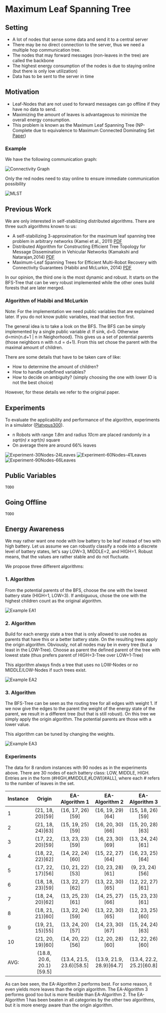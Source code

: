 # Maximum Leaf Spanning Tree

## Setting

* A lot of nodes that sense some data and send it to a central server
* There may be no direct connection to the server, thus we need a multiple hop communication tree.
* The nodes that may forward messages (non-leaves in the tree) are called the backbone
* The highest energy consumption of the nodes is due to staying online (but there is only low utilization)
* Data has to be sent to the server in time

## Motivation

* Leaf-Nodes that are not used to forward messages can go offline if they have no data to send.
* Maximizing the amount of leaves is advantageous to minimize the overall energy consumption.
* This problem is known as the Maximum Leaf Spanning Tree (NP-Complete due to equivalence to Maximum Connected Dominating Set [Paper](http://www.sciencedirect.com/science/article/pii/0012365X92901308))

### Example

We have the following communication graph:

![Connectivity Graph](./.index_md-files/mlst1.png)

Only the red nodes need to stay online to ensure immediate communication possibility

![MLST](./.index_md-files/mlst2.png)


## Previous Work

We are only interested in self-stabilizing distributed algorithms. 
There are three such algorithms known to us:

* A self-stabilizing 3-approximation for the maximum leaf spanning tree problem in arbitrary networks (Kamei et al., 2011) [PDF](http://link.springer.com/article/10.1007/s10878-011-9383-5#page-1)
* Distributed Algorithm for Constructing Efficient Tree Topology for Message Dissemination in Vehicular Networks (Kamakshi and Natarajan,2014) [PDF](http://www.hindawi.com/journals/ijvt/2014/903895/)
* Maximum-Leaf Spanning Trees for Efficient Multi-Robot Recovery with Connectivity Guarantees (Habibi and McLurkin, 2014) [PDF](http://mrsl.rice.edu/papers/maximum-leaf-spanning-trees-efficient-multi-robot-recovery-connectivity-guarantees)

In our opinion, the third one is the most dynamic and robust.
It starts on the BFS-Tree that can be very robust implemented while the other ones build forests that are later merged.

### Algorithm of Habibi and McLurkin

Note: For the implementation we need public variables that are explained later. If you do not know public variables, read that section first.

The general idea is to take a look on the BFS.
The BFS can be simply implemented by a single public variable *d*: If sink, d=0. Otherwise d=min{n.d+1 | n in Neighorhood}.
This gives us a set of potential parents (those neighbors n with n.d = d+1).
From this set chose the parent with the maximal amount of children.

There are some details that have to be taken care of like: 

* How to determine the amount of children?
* How to handle undefined variables?
* How to decide on ambiguity? (simply choosing the one with lower ID is not the best choice)

However, for these details we refer to the original paper.

## Experiments

To evaluate the applicability and performance of the algorithm, experiments in a simulator ([Platypus300](https://github.com/SwarmRoboticResearch/platypus3000)).

* n Robots with range *1.8m* and radius *10cm* are placed randomly in a *sqrt(n) x sqrt(n)* square
* On average there are around 66\% leaves

![Experiment-30Nodes-24Leaves](./.index_md-files/30-24.png)
![Experiment-60Nodes-41Leaves](./.index_md-files/60-41.png)
![Experiment-90Nodes-66Leaves](./.index_md-files/90-66.png)

## Public Variables

	TODO

## Going Offline
	
	TODO

## Energy Awareness

We may rather want one node with low battery to be leaf instead of two with high battery.
Let us assume we can robustly classify a node into a discrete level of battery states, let's say LOW=3, MIDDLE=2, and HIGH=1.
Robust means, that the values are rather stable and do not fluctuate.

We propose three different algorithms:

### 1. Algorithm
From the potential parents of the BFS, choose the one with the lowest battery state (HIGH=1, LOW=3).
If ambiguous, chose the one with the highest children count as the original algorithm.

![Example EA1](./.index_md-files/ea-examples/ea1/ea1-3.png)

### 2. Algorithm
Build for each energy state a tree that is only allowed to use nodes as parents that have this or a better battery state.
On the resulting trees apply the origin algorithm.
Obviously, not all nodes may be in every tree (but a least in the LOW-Tree).
Choose as parent the defined parent of the tree with lowest state (thus prefers parent of HIGH=3-Tree over LOW=1-Tree)

This algorithm always finds a tree that uses no LOW-Nodes or no MIDDLE/LOW-Nodes if such trees exist.

![Example EA2](./.index_md-files/ea-examples/ea2/ea2-2.png)

### 3. Algorithm
The BFS-Tree can be seen as the routing tree for all edges with weight 1.
If we now give the edges to the parent the weight of the energy state of the parent, we result in a different tree (but that is still robust).
On this tree we simply apply the origin algorithm.
The potential parents are those with a lower value.

This algorithm can be tuned by changing the weights.

![Example EA3](./.index_md-files/ea-examples/ea3/ea3-2.png)

### Experiments

The data for 8 random instances with 90 nodes as in the experiments above.
There are 30 nodes of each battery class: LOW, MIDDLE, HIGH.
Entries are in the form (\#HIGH,\#MIDDLE,\#LOW)[\#ALL], where each # refers to the number of leaves in the set.

Instance 	| 	Origin 					| 	EA-Algorithm 1 			| EA-Algorithm 2 			| 	EA-Algorithm 3
------------|:-------------------------:|:-------------------------:|:-------------------------:|:-------------------------:|
1			| (21, 18, 20)\[59\] 		| (16, 17, 26)\[59\] 		| (16, 19, 29)\[64\] 		| (15, 18, 26)\[59\]
2			| (21, 18, 24)\[63\] 		| (15, 19, 25)\[59\]		| (16, 20, 30)\[66\]		| (15, 20, 28)\[63\]
3			| (17, 22, 20)\[59\] 		| (13, 23, 23)\[59\]		| (16, 23, 30)\[69\]		| (13, 24, 24)\[61\]
4			| (18, 22, 22)\[62\]		| (14, 22, 24)\[60\]		| (15, 22, 27)\[64\]		| (16, 23, 25)\[64\]
5			| (17, 22, 17)\[56\] 		| (10, 21, 22)\[53\]		| (10, 23, 28)\[61\]		| (9, 23, 24)\[56\]
6			| (18, 18, 23)\[59\] 		| (13, 22, 27)\[62\]		| (13, 22, 30)\[65\]		| (12, 22, 27)\[61\]
7			| (18, 24, 20)\[62\]		| (13, 25, 23)\[61\]		| (14, 25, 27)\[66\]		| (15, 23, 23)\[61\]
8			| (18, 21, 21)\[60\] 		| (13, 22, 24)\[59\]		| (13, 22, 30)\[65\]		| (12, 23, 25)\[60\]
9			| (19, 21, 15)\[55\]		| (13, 24, 20)\[57\] 		| (14, 23, 30)\[67\]		| (15, 24, 24)\[63\]
10			| (21, 20, 19)\[60\] 		| (14, 20, 22)\[56\] 		| (12, 20, 28)\[60\]		| (12, 22, 26)\[60\]
AVG:		| (18.8, 20.6, 20.1)\[59.5\]| (13.4, 21.5, 23.6)\[58.5\]| (13.9, 21.9, 28.9)\[64.7\]| (13.4, 22.2, 25.2)\[60.8\]

As can bee seen, the EA-Algorithm 2 performs best. For some reason, it even yields more leaves than the origin algorithm.
The EA-Algorithm 3 performs good too but is more flexible than EA-Algorithm 2.
The EA-Algorithm 1 has been beaten in all categories by the other two algorithms, but it is more energy aware than the origin algorithm.
